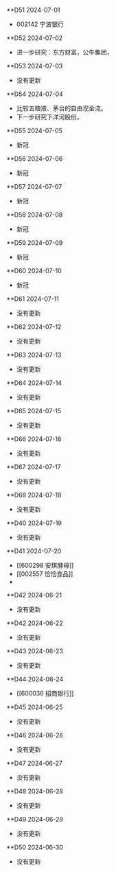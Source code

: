 **D51 2024-07-01
* 002142 宁波银行

**D52 2024-07-02
* 进一步研究：东方财富，公牛集团，

**D53 2024-07-03
* 没有更新

**D54 2024-07-04
* 比较五粮液、茅台的自由现金流。
* 下一步研究下洋河股份。

**D55 2024-07-05
* 新冠

**D56 2024-07-06
* 新冠

**D57 2024-07-07
* 新冠

**D58 2024-07-08
* 新冠

**D59 2024-07-09
* 新冠

**D60 2024-07-10
* 新冠

**D61 2024-07-11
* 没有更新

**D62 2024-07-12
* 没有更新

**D63 2024-07-13
* 没有更新

**D64 2024-07-14
* 没有更新

**D65 2024-07-15
* 没有更新

**D66 2024-07-16
* 没有更新

**D67 2024-07-17
* 没有更新

**D68 2024-07-18
* 没有更新

**D40 2024-07-19
* 没有更新

**D41 2024-07-20
* [[600298 安琪酵母]]
* [[002557 恰恰食品]]
* 

**D42 2024-06-21
* 没有更新

**D42 2024-06-22
* 没有更新

**D43 2024-06-23
* 没有更新

**D44 2024-06-24
* [[600036 招商银行]] 

**D45 2024-06-25
* 没有更新

**D46 2024-06-26
* 没有更新

**D47 2024-06-27
* 没有更新

**D48 2024-06-28
* 没有更新

**D49 2024-06-29
* 没有更新

**D50 2024-06-30
* 没有更新














